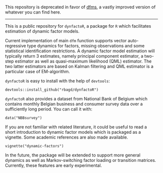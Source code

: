 
This repository is deprecated in favor of [dfms](https://github.com/SebKrantz/dfms), a vastly improved version of whatever you can find here.

---

This is a public repository for `dynfactoR`, a package for `R` which facilitates estimation of dynamic factor models.

Current implementation of main `dfm` function supports vector auto-regressive type dynamics for factors, missing observations and some statistical identification restrictions. A dynamic factor model estimation will typically return 3 estimates, namely principal component estimator, a two-step estimator as well as quasi-maximum likelihood (QML) estimator. The two latter estimators are based on Kalman filtering and QML estimator is a particular case of EM-algorithm.

`dynfactoR` is easy to install with the help of `devtools`:
```
devtools::install_github("rbagd/dynfactoR")
```

`dynfactoR` also provides a dataset from National Bank of Belgium which contains monthly Belgian business and consumer survey data over a sufficiently long period. You can call it with:

```
data("NBBsurvey")
```

If you are not familiar with related literature, it could be useful to read a short introduction to dynamic factor models which is packaged as a vignette. Some academic references are also made available.

```
vignette("dynamic-factors")
```

In the future, the package will be extended to support more general dynamics as well as Markov-switching factor loading or transition matrices. Currently, these features are early experimental.
